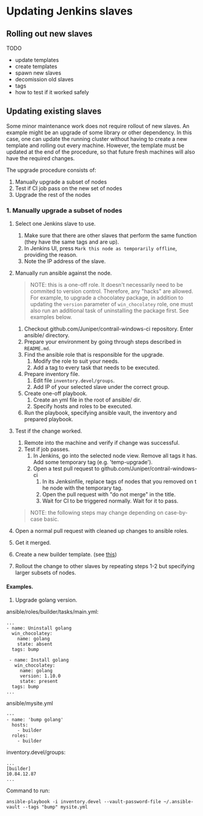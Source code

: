 # Updating Jenkins slaves

## Rolling out new slaves

TODO
- update templates
- create templates
- spawn new slaves
- decomission old slaves
- tags
- how to test if it worked safely

## Updating existing slaves

Some minor maintenance work does not require rollout of new slaves. An example might be an
upgrade of some library or other dependency. In this case, one can update the running cluster
without having to create a new template and rolling out every machine. However, the template must
be updated at the end of the procedure, so that future fresh machines will also have the
required changes.

The upgrade procedure consists of:
1. Manually upgrade a subset of nodes
1. Test if CI job pass on the new set of nodes
1. Upgrade the rest of the nodes

### 1. Manually upgrade a subset of nodes

1. Select one Jenkins slave to use.
    1. Make sure that there are other slaves that perform the same function (they have the same tags and are up).
    1. In Jenkins UI, press `Mark this node as temporarily offline`, providing the reason.
    1. Note the IP address of the slave.
1. Manually run ansible against the node.

    > NOTE: this is a one-off role. It doesn't necessarily need to be commited to
    version control. Therefore, any "hacks" are allowed. For example, to upgrade
    a chocolatey package, in addition to updating the `version` parameter of
    `win_chocolatey` role, one must also run an additional task of uninstalling
    the package first. See examples below.

    1. Checkout github.com/Juniper/contrail-windows-ci repository. Enter ansible/ directory.
    1. Prepare your environment by going through steps described in `README.md`. 
    1. Find the ansible role that is responsible for the upgrade.
        1. Modify the role to suit your needs. 
        1. Add a tag to every task that needs to be executed.
    1. Prepare inventory file.
        1. Edit file `inventory.devel/groups`.
        1. Add IP of your selected slave under the correct group.
    1. Create one-off playbook.
        1. Create an yml file in the root of ansible/ dir.
        1. Specify hosts and roles to be executed.
    1. Run the playbook, specifying ansible vault, the inventory and prepared playbook.
1. Test if the change worked.
    1. Remote into the machine and verify if change was successful.
    1. Test if job passes.
        1. In Jenkins, go into the selected node view. Remove all tags it has. Add some temporary tag (e.g. 'temp-upgrade').
        1. Open a test pull request to github.com/Juniper/contrail-windows-ci
            1. In its Jenksinfile, replace tags of nodes that you removed on t he node with the temporary tag.
            1. Open the pull request with "do not merge" in the title.
            1. Wait for CI to be triggered normally. Wait for it to pass.

    > NOTE: the following steps may change depending on case-by-case basic.

1. Open a normal pull request with cleaned up changes to ansible roles.
1. Get it merged.
1. Create a new builder template. (see [this](rolling-out-new-slaves))
1. Rollout the change to other slaves by repeating steps 1-2 but specifying larger subsets of nodes.

#### Examples.

1. Upgrade golang version.

ansible/roles/builder/tasks/main.yml:
```
...
- name: Uninstall golang
  win_chocolatey:
    name: golang
    state: absent
  tags: bump
 
 - name: Install golang
   win_chocolatey:
     name: golang
     version: 1.10.0
     state: present
  tags: bump
...
```

ansible/mysite.yml
```
---
- name: 'bump golang'
  hosts: 
    - builder
  roles: 
    - builder
```

inventory.devel/groups:
```
...
[builder]
10.84.12.87
...
```

Command to run:
```
ansible-playbook -i inventory.devel --vault-password-file ~/.ansible-vault --tags "bump" mysite.yml
```
